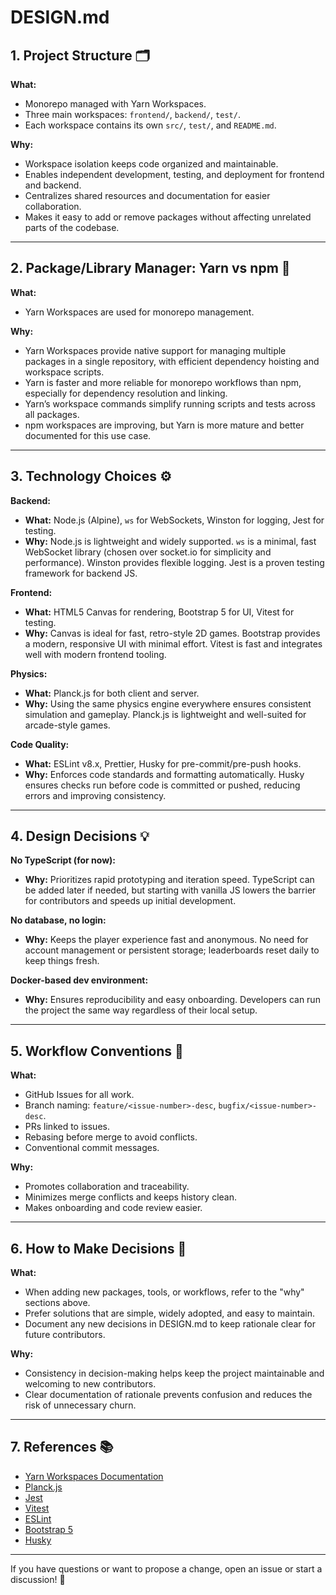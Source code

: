 # DESIGN.md

## 1. Project Structure 🗂️

**What:**  
- Monorepo managed with Yarn Workspaces.  
- Three main workspaces: `frontend/`, `backend/`, `test/`.  
- Each workspace contains its own `src/`, `test/`, and `README.md`.

**Why:**  
- Workspace isolation keeps code organized and maintainable.  
- Enables independent development, testing, and deployment for frontend and backend.  
- Centralizes shared resources and documentation for easier collaboration.  
- Makes it easy to add or remove packages without affecting unrelated parts of the codebase.

---

## 2. Package/Library Manager: Yarn vs npm 🧶

**What:**  
- Yarn Workspaces are used for monorepo management.

**Why:**  
- Yarn Workspaces provide native support for managing multiple packages in a single repository, with efficient dependency hoisting and workspace scripts.  
- Yarn is faster and more reliable for monorepo workflows than npm, especially for dependency resolution and linking.  
- Yarn’s workspace commands simplify running scripts and tests across all packages.  
- npm workspaces are improving, but Yarn is more mature and better documented for this use case.

---

## 3. Technology Choices ⚙️

**Backend:**  
- **What:** Node.js (Alpine), `ws` for WebSockets, Winston for logging, Jest for testing.  
- **Why:** Node.js is lightweight and widely supported. `ws` is a minimal, fast WebSocket library (chosen over socket.io for simplicity and performance). Winston provides flexible logging. Jest is a proven testing framework for backend JS.

**Frontend:**  
- **What:** HTML5 Canvas for rendering, Bootstrap 5 for UI, Vitest for testing.  
- **Why:** Canvas is ideal for fast, retro-style 2D games. Bootstrap provides a modern, responsive UI with minimal effort. Vitest is fast and integrates well with modern frontend tooling.

**Physics:**  
- **What:** Planck.js for both client and server.  
- **Why:** Using the same physics engine everywhere ensures consistent simulation and gameplay. Planck.js is lightweight and well-suited for arcade-style games.

**Code Quality:**  
- **What:** ESLint v8.x, Prettier, Husky for pre-commit/pre-push hooks.  
- **Why:** Enforces code standards and formatting automatically. Husky ensures checks run before code is committed or pushed, reducing errors and improving consistency.

---

## 4. Design Decisions 💡

**No TypeScript (for now):**  
- **Why:** Prioritizes rapid prototyping and iteration speed. TypeScript can be added later if needed, but starting with vanilla JS lowers the barrier for contributors and speeds up initial development.

**No database, no login:**  
- **Why:** Keeps the player experience fast and anonymous. No need for account management or persistent storage; leaderboards reset daily to keep things fresh.

**Docker-based dev environment:**  
- **Why:** Ensures reproducibility and easy onboarding. Developers can run the project the same way regardless of their local setup.

---

## 5. Workflow Conventions 🔄

**What:**  
- GitHub Issues for all work.  
- Branch naming: `feature/<issue-number>-desc`, `bugfix/<issue-number>-desc`.  
- PRs linked to issues.  
- Rebasing before merge to avoid conflicts.  
- Conventional commit messages.

**Why:**  
- Promotes collaboration and traceability.  
- Minimizes merge conflicts and keeps history clean.  
- Makes onboarding and code review easier.

---

## 6. How to Make Decisions 🧭

**What:**  
- When adding new packages, tools, or workflows, refer to the "why" sections above.  
- Prefer solutions that are simple, widely adopted, and easy to maintain.  
- Document any new decisions in DESIGN.md to keep rationale clear for future contributors.

**Why:**  
- Consistency in decision-making helps keep the project maintainable and welcoming to new contributors.  
- Clear documentation of rationale prevents confusion and reduces the risk of unnecessary churn.

---

## 7. References 📚

- [Yarn Workspaces Documentation](https://classic.yarnpkg.com/en/docs/workspaces/)
- [Planck.js](https://github.com/shakiba/planck.js)
- [Jest](https://jestjs.io/)
- [Vitest](https://vitest.dev/)
- [ESLint](https://eslint.org/)
- [Bootstrap 5](https://getbootstrap.com/)
- [Husky](https://typicode.github.io/husky/)

---

If you have questions or want to propose a change, open an issue or start a discussion! 🚀
